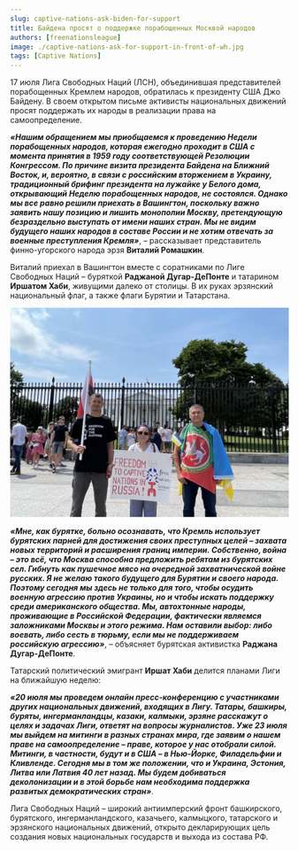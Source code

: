 ```yaml
---
slug: captive-nations-ask-biden-for-support
title: Байдена просят о поддержке порабощенных Москвой народов
authors: [freenationsleague]
image: ./captive-nations-ask-for-support-in-front-of-wh.jpg
tags: [Captive Nations]
---
```


17 июля Лига Свободных Наций (ЛСН), объединившая представителей порабощенных Кремлем народов, обратилась к президенту США Джо Байдену. В своем открытом письме активисты национальных движений просят поддержать их народы в реализации права на самоопределение.

***«Нашим обращением мы приобщаемся к проведению Недели порабощенных народов, которая ежегодно проходит в США с момента принятия в 1959 году соответствующей Резолюции Конгрессом. По причине визита президента Байдена на Ближний Восток, и, вероятно, в связи с российским вторжением в Украину, традиционный брифинг президента на лужайке у Белого дома, открывающий Неделю порабощенных народов, не состоялся. Однако мы все равно решили приехать в Вашингтон, поскольку важно заявить нашу позицию и лишить монополии Москву, претендующую безраздельно выступать от имени наших стран. Мы не видим будущего наших народов в составе России и не хотим отвечать за военные преступления Кремля»***, – рассказывает представитель финно-угорского народа эрзя **Виталий Ромашкин**.

Виталий приехал в Вашингтон вместе с соратниками по Лиге Свободных Наций – буряткой **Раджаной Дугар-ДеПонте** и татарином **Иршатом Хаби**, живущими далеко от столицы. В их руках эрзянский национальный флаг, а также флаги Бурятии и Татарстана.

![Biden is asked to support the nations held captive by Moscow](./captive-nations-ask-for-support-in-front-of-wh.jpg)

***«Мне, как бурятке, больно осознавать, что Кремль использует бурятских парней для достижения своих преступных целей – захвата новых территорий и расширения границ империи. Собственно, война – это всё, что Москва способна предложить ребятам из бурятских сел. Гибнуть как пушечное мясо на очередной захватнической войне русских. Я не желаю такого будущего для Бурятии и своего народа. Поэтому сегодня мы здесь не только для того, чтобы осудить военную агрессию против Украины, но и чтобы искать поддержку среди американского общества. Мы, автохтонные народы, проживающие в Российской Федерации, фактически являемся заложниками Москвы и этого режима. Нам оставили выбор: либо воевать, либо сесть в тюрьму, если мы не поддерживаем российскую агрессию»***, – объясняет бурятская активистка **Раджана Дугар-ДеПонте**.

Татарский политический эмигрант **Иршат Хаби** делится планами Лиги на ближайшую неделю:

***«20 июля мы проведем онлайн пресс-конференцию с участниками других национальных движений, входящих в Лигу. Татары, башкиры, буряты, ингерманландцы, казаки, калмыки, эрзяне расскажут о целях и задачах Лиги, ответят на вопросы журналистов. Уже 23 июля мы выйдем на митинги в разных странах мира, где заявим о нашем праве на самоопределение – праве, которое у нас отобрали силой. Митинги, в частности, будут и в США – в Нью-Йорке, Филадельфии и Кливленде. Сегодня мы в том же положении, что и Украина, Эстония, Литва или Латвия 40 лет назад. Мы будем добиваться деколонизации и в этой борьбе нам необходима поддержка развитых демократических стран»***.

Лига Свободных Наций – широкий антиимперский фронт башкирского, бурятского, ингерманландского, казачьего, калмыцкого, татарского и эрзянского национальных движений, открыто декларирующих цель создания новых национальных государств и выхода из состава РФ.
